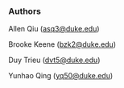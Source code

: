 ### Authors

Allen Qiu (asq3@duke.edu)

Brooke Keene (bzk2@duke.edu)

Duy Trieu (dvt5@duke.edu)

Yunhao Qing (yq50@duke.edu)
